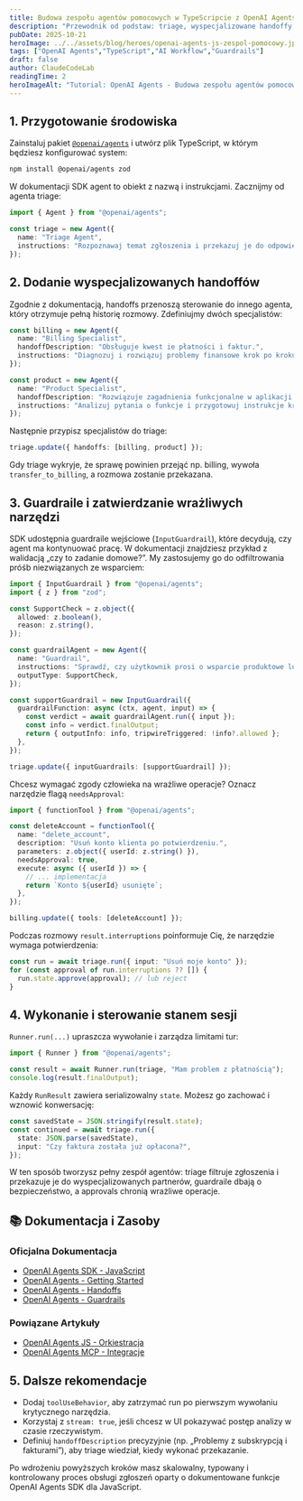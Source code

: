 ```yaml
---
title: Budowa zespołu agentów pomocowych w TypeScripcie z OpenAI Agents SDK
description: "Przewodnik od podstaw: triage, wyspecjalizowane handoffy, guardraile, approvals i zarządzanie stanem w OpenAI Agents dla JavaScript."
pubDate: 2025-10-21
heroImage: ../../assets/blog/heroes/openai-agents-js-zespol-pomocowy.jpg
tags: ["OpenAI Agents","TypeScript","AI Workflow","Guardrails"]
draft: false
author: ClaudeCodeLab
readingTime: 2
heroImageAlt: "Tutorial: OpenAI Agents - Budowa zespołu agentów pomocowych"
---
```





## 1. Przygotowanie środowiska

Zainstaluj pakiet [`@openai/agents`](https://openai.github.io/openai-agents-js/) i utwórz plik TypeScript, w którym będziesz konfigurować system:

```bash
npm install @openai/agents zod
```

W dokumentacji SDK agent to obiekt z nazwą i instrukcjami. Zacznijmy od agenta triage:

```typescript
import { Agent } from "@openai/agents";

const triage = new Agent({
  name: "Triage Agent",
  instructions: "Rozpoznawaj temat zgłoszenia i przekazuj je do odpowiedniego specjalisty.",
});
```

## 2. Dodanie wyspecjalizowanych handoffów

Zgodnie z dokumentacją, handoffs przenoszą sterowanie do innego agenta, który otrzymuje pełną historię rozmowy. Zdefiniujmy dwóch specjalistów:

```typescript
const billing = new Agent({
  name: "Billing Specialist",
  handoffDescription: "Obsługuje kwest ie płatności i faktur.",
  instructions: "Diagnozuj i rozwiązuj problemy finansowe krok po kroku.",
});

const product = new Agent({
  name: "Product Specialist",
  handoffDescription: "Rozwiązuje zagadnienia funkcjonalne w aplikacji.",
  instructions: "Analizuj pytania o funkcje i przygotowuj instrukcje krok po kroku.",
});
```

Następnie przypisz specjalistów do triage:

```typescript
triage.update({ handoffs: [billing, product] });
```

Gdy triage wykryje, że sprawę powinien przejąć np. billing, wywoła `transfer_to_billing`, a rozmowa zostanie przekazana.

## 3. Guardraile i zatwierdzanie wrażliwych narzędzi

SDK udostępnia guardraile wejściowe (`InputGuardrail`), które decydują, czy agent ma kontynuować pracę. W dokumentacji znajdziesz przykład z walidacją „czy to zadanie domowe?”. My zastosujemy go do odfiltrowania próśb niezwiązanych ze wsparciem:

```typescript
import { InputGuardrail } from "@openai/agents";
import { z } from "zod";

const SupportCheck = z.object({
  allowed: z.boolean(),
  reason: z.string(),
});

const guardrailAgent = new Agent({
  name: "Guardrail",
  instructions: "Sprawdź, czy użytkownik prosi o wsparcie produktowe lub billingowe.",
  outputType: SupportCheck,
});

const supportGuardrail = new InputGuardrail({
  guardrailFunction: async (ctx, agent, input) => {
    const verdict = await guardrailAgent.run({ input });
    const info = verdict.finalOutput;
    return { outputInfo: info, tripwireTriggered: !info?.allowed };
  },
});

triage.update({ inputGuardrails: [supportGuardrail] });
```

Chcesz wymagać zgody człowieka na wrażliwe operacje? Oznacz narzędzie flagą `needsApproval`:

```typescript
import { functionTool } from "@openai/agents";

const deleteAccount = functionTool({
  name: "delete_account",
  description: "Usuń konto klienta po potwierdzeniu.",
  parameters: z.object({ userId: z.string() }),
  needsApproval: true,
  execute: async ({ userId }) => {
    // ... implementacja
    return `Konto ${userId} usunięte`;
  },
});

billing.update({ tools: [deleteAccount] });
```

Podczas rozmowy `result.interruptions` poinformuje Cię, że narzędzie wymaga potwierdzenia:

```typescript
const run = await triage.run({ input: "Usuń moje konto" });
for (const approval of run.interruptions ?? []) {
  run.state.approve(approval); // lub reject
}
```

## 4. Wykonanie i sterowanie stanem sesji

`Runner.run(...)` upraszcza wywołanie i zarządza limitami tur:

```typescript
import { Runner } from "@openai/agents";

const result = await Runner.run(triage, "Mam problem z płatnością");
console.log(result.finalOutput);
```

Każdy `RunResult` zawiera serializowalny `state`. Możesz go zachować i wznowić konwersację:

```typescript
const savedState = JSON.stringify(result.state);
const continued = await triage.run({
  state: JSON.parse(savedState),
  input: "Czy faktura została już opłacona?",
});
```

W ten sposób tworzysz pełny zespół agentów: triage filtruje zgłoszenia i przekazuje je do wyspecjalizowanych partnerów, guardraile dbają o bezpieczeństwo, a approvals chronią wrażliwe operacje.

## 📚 Dokumentacja i Zasoby

### Oficjalna Dokumentacja
- [OpenAI Agents SDK - JavaScript](https://openai.github.io/openai-agents-js/)
- [OpenAI Agents - Getting Started](https://platform.openai.com/docs/guides/agents)
- [OpenAI Agents - Handoffs](https://openai.github.io/openai-agents-js/concepts/handoffs)
- [OpenAI Agents - Guardrails](https://openai.github.io/openai-agents-js/concepts/guardrails)

### Powiązane Artykuły
- [OpenAI Agents JS - Orkiestracja](/blog/openai-agents-js-orkiestracja)
- [OpenAI Agents MCP - Integracje](/blog/openai-agents-mcp-integracje)

## 5. Dalsze rekomendacje

- Dodaj `toolUseBehavior`, aby zatrzymać run po pierwszym wywołaniu krytycznego narzędzia.  
- Korzystaj z `stream: true`, jeśli chcesz w UI pokazywać postęp analizy w czasie rzeczywistym.  
- Definiuj `handoffDescription` precyzyjnie (np. „Problemy z subskrypcją i fakturami”), aby triage wiedział, kiedy wykonać przekazanie.

Po wdrożeniu powyższych kroków masz skalowalny, typowany i kontrolowany proces obsługi zgłoszeń oparty o dokumentowane funkcje OpenAI Agents SDK dla JavaScript.
